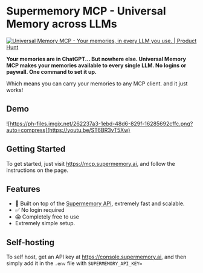 # Supermemory MCP - Universal Memory across LLMs

[![Universal Memory MCP - Your memories, in every LLM you use. | Product Hunt](https://api.producthunt.com/widgets/embed-image/v1/top-post-badge.svg?post_id=954861&theme=neutral&period=daily&t=1749339045428)](https://www.producthunt.com/products/supermemory?embed=true&utm_source=badge-top-post-badge&utm_medium=badge&utm_source=badge-universal-memory-mcp)

**Your memories are in ChatGPT... But nowhere else. Universal Memory MCP makes your memories available to every single LLM. No logins or paywall. One command to set it up.**

Which means you can carry your memories to any MCP client. and it just works!

## Demo

![https://ph-files.imgix.net/262237a3-1ebd-48d6-829f-16285692cffc.png?auto=compress](https://youtu.be/ST6BR3vT5Xw)

## Getting Started

To get started, just visit https://mcp.supermemory.ai, and follow the instructions on the page.

## Features 
- 🚀 Built on top of the [Supermemory API](https://supermemory.ai), extremely fast and scalable.
- ✅ No login required
- 😱 Completely free to use
- Extremely simple setup.

## Self-hosting

To self host, get an API key at https://console.supermemory.ai, and then simply add it in the `.env` file with `SUPERMEMORY_API_KEY=`

